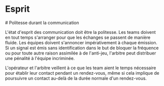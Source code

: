 # Esprit

# Politesse durant la communication

L'état d'esprit des communication doit être la politesse. Les teams doivent en tout temps s'arranger pour que les échanges se passent de manière fluide. Les équipes doivent s'annoncer impérativement à chaque émission. Si un signal est émis sans identification dans le but de bloquer la fréquence ou pour toute autre raison assimilée à de l'anti-jeu, l'arbitre peut distribuer une pénalité à l'équipe incriminée.

L'opérateur et l'arbitre veillent à ce que les team aient le temps nécessaire pour établir leur contact pendant un rendez-vous, même si cela implique de poursuivre un contact au-delà de la durée normale d'un rendez-vous.
